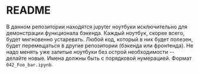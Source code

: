 # README

В данном репозитории находятся jupyter ноутбуки исключительно для демонстрации функционала бэкенда.
Каждый ноутбук, скорее всего, будет мнгновенно устаревать.
Любой код, который в них будет полезен, будет перемещаться в другие репозитории (бэкенда или фронтенда).
Не надо менять уже залитые ноутбуки без острой необходимости -- делайте новые.
Имена должны быть с порядковой нумерацией. Формат `042_Foo_bar.ipynb`.
